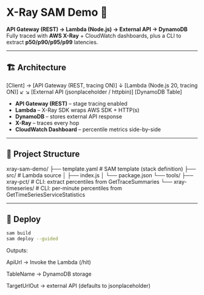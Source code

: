 # X-Ray SAM Demo 🚀

**API Gateway (REST) → Lambda (Node.js) → External API → DynamoDB**  
Fully traced with **AWS X-Ray** + CloudWatch dashboards, plus a CLI to extract **p50/p90/p95/p99** latencies.

---

## 🏗 Architecture

[Client] → [API Gateway (REST, tracing ON)]
↓
[Lambda (Node.js 20, tracing ON)]
↙ ↘
[External API (jsonplaceholder / httpbin)] [DynamoDB Table]

- **API Gateway (REST)** – stage tracing enabled
- **Lambda** – X-Ray SDK wraps AWS SDK + HTTP(s)
- **DynamoDB** – stores external API response
- **X-Ray** – traces every hop
- **CloudWatch Dashboard** – percentile metrics side-by-side

---

## 📂 Project Structure

xray-sam-demo/
├── template.yaml # SAM template (stack definition)
├── src/ # Lambda source
│ ├── index.js
│ └── package.json
└── tools/
├── xray-pct/ # CLI: extract percentiles from GetTraceSummaries
└── xray-timeseries/ # CLI: per-minute percentiles from GetTimeSeriesServiceStatistics

---

## 🚀 Deploy

```bash
sam build
sam deploy --guided
```

Outputs:

ApiUrl → Invoke the Lambda (/hit)

TableName → DynamoDB storage

TargetUrlOut → external API (defaults to jsonplaceholder)
